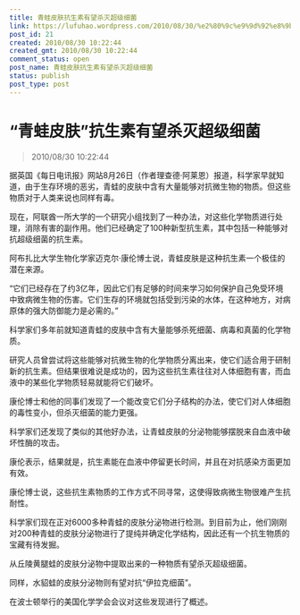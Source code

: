 ```yaml
---
title: 青蛙皮肤抗生素有望杀灭超级细菌
link: https://lufuhao.wordpress.com/2010/08/30/%e2%80%9c%e9%9d%92%e8%9b%99%e7%9a%ae%e8%82%a4%e2%80%9d%e6%8a%97%e7%94%9f%e7%b4%a0%e6%9c%89%e6%9c%9b%e6%9d%80%e7%81%ad%e8%b6%85%e7%ba%a7%e7%bb%86%e8%8f%8c/
post_id: 21
created: 2010/08/30 10:22:44
created_gmt: 2010/08/30 10:22:44
comment_status: open
post_name: 青蛙皮肤抗生素有望杀灭超级细菌
status: publish
post_type: post
---
```


# “青蛙皮肤”抗生素有望杀灭超级细菌

> 2010/08/30 10:22:44

 

据英国《每日电讯报》网站8月26日（作者理查德·阿莱恩）报道，科学家早就知道，由于生存环境的恶劣，青蛙的皮肤中含有大量能够对抗微生物的物质。但这些物质对于人类来说也同样有毒。

现在，阿联酋一所大学的一个研究小组找到了一种办法，对这些化学物质进行处理，消除有害的副作用。他们已经确定了100种新型抗生素，其中包括一种能够对抗超级细菌的抗生素。

阿布扎比大学生物化学家迈克尔·康伦博士说，青蛙皮肤是这种抗生素一个极佳的潜在来源。

“它们已经存在了约3亿年，因此它们有足够的时间来学习如何保护自己免受环境中致病微生物的伤害。它们生存的环境就包括受到污染的水体，在这种地方，对病原体的强大防御能力是必需的。”

科学家们多年前就知道青蛙的皮肤中含有大量能够杀死细菌、病毒和真菌的化学物质。

研究人员曾尝试将这些能够对抗微生物的化学物质分离出来，使它们适合用于研制新的抗生素。但结果很难说是成功的，因为这些抗生素往往对人体细胞有害，而血液中的某些化学物质轻易就能将它们破坏。

康伦博士和他的同事们发现了一个能改变它们分子结构的办法，使它们对人体细胞的毒性变小，但杀灭细菌的能力更强。

科学家们还发现了类似的其他好办法，让青蛙皮肤的分泌物能够摆脱来自血液中破坏性酶的攻击。

康伦表示，结果就是，抗生素能在血液中停留更长时间，并且在对抗感染方面更加有效。

康伦博士说，这些抗生素物质的工作方式不同寻常，这使得致病微生物很难产生抗耐性。

科学家们现在正对6000多种青蛙的皮肤分泌物进行检测。到目前为止，他们刚刚对200种青蛙的皮肤分泌物进行了提纯并确定化学结构，因此还有一个抗生物质的宝藏有待发掘。

从丘陵黄腿蛙的皮肤分泌物中提取出来的一种物质有望杀灭超级细菌。

同样，水貂蛙的皮肤分泌物则有望对抗“伊拉克细菌”。

在波士顿举行的美国化学学会会议对这些发现进行了概述。
